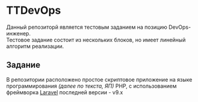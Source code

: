 # TTDevOps

Данный репозиторй является тестовым заданием на позицию DevOps-инженер.  
Тестовое задание состоит из нескольких блоков, но имеет линейный алгоритм реализации. 

## Задание

В репозитории расположено простое скриптовое приложение на языке программирования *(далее по текста, ЯП)* PHP, с использованием фреймворка [Laravel](https://laravel.com/) последней версии - v9.x 